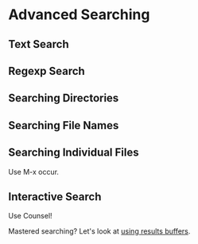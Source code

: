 # Advanced Searching

## Text Search

## Regexp Search

## Searching Directories

## Searching File Names

## Searching Individual Files

Use M-x occur.

## Interactive Search

Use Counsel!

Mastered searching? Let's look at [using results buffers]().
